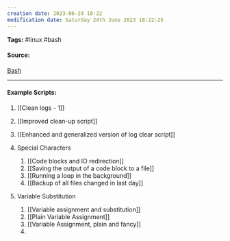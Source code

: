 ```yaml
---
creation date: 2023-06-24 18:22
modification date: Saturday 24th June 2023 18:22:25
---
```


**Tags:** #linux #bash

#### Source:
[Bash](https://tldp.org/LDP/abs/html/)

--------------------------------------

#### Example Scripts:

1. [[Clean logs - 1]]
2. [[Improved clean-up script]]
3. [[Enhanced and generalized version of log clear script]]

2. Special Characters
	1. [[Code blocks and IO redirection]]
	2. [[Saving the output of a code block to a file]]
	3. [[Running a loop in the background]]
	4. [[Backup of all files changed in last day]]

3. Variable Substitution
	1. [[Variable assignment and substitution]]
	2. [[Plain Variable Assignment]]
	3. [[Variable Assignment, plain and fancy]]
	4. 